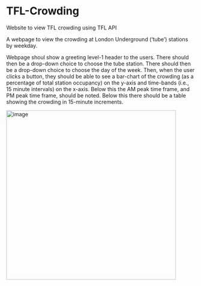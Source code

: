 # TFL-Crowding
Website to view TFL crowding using TFL API

A webpage to view the crowding at London
Underground (‘tube’) stations by weekday.

Webpage shoul show a greeting level-1 header to the users. There should then be a
drop-down choice to choose the tube station. There should then be a drop-down choice
to choose the day of the week. Then, when the user clicks a button, they should be able
to see a bar-chart of the crowding (as a percentage of total station occupancy) on the
y-axis and time-bands (i.e., 15 minute intervals) on the x-axis. Below this the AM peak
time frame, and PM peak time frame, should be noted. Below this there should be a
table showing the crowding in 15-minute increments.

<img width="452" alt="image" src="https://user-images.githubusercontent.com/114661472/204899475-d15bc263-c529-425c-b960-7465780512da.png">

